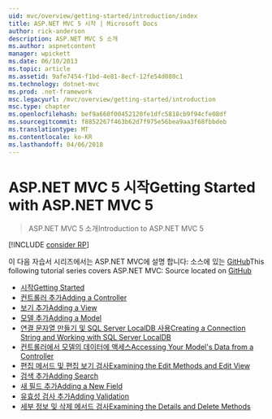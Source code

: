 ```yaml
---
uid: mvc/overview/getting-started/introduction/index
title: ASP.NET MVC 5 시작 | Microsoft Docs
author: rick-anderson
description: ASP.NET MVC 5 소개
ms.author: aspnetcontent
manager: wpickett
ms.date: 06/10/2013
ms.topic: article
ms.assetid: 9afe7454-f1bd-4e81-8ecf-12fe54d080c1
ms.technology: dotnet-mvc
ms.prod: .net-framework
msc.legacyurl: /mvc/overview/getting-started/introduction
msc.type: chapter
ms.openlocfilehash: bef9a660f00452120fe1dfc5818cb9f94cfe08df
ms.sourcegitcommit: f8852267f463b62d7f975e56bea9aa3f68fbbdeb
ms.translationtype: MT
ms.contentlocale: ko-KR
ms.lasthandoff: 04/06/2018
---
```

<a name="getting-started-with-aspnet-mvc-5"></a><span data-ttu-id="b31ba-103">ASP.NET MVC 5 시작</span><span class="sxs-lookup"><span data-stu-id="b31ba-103">Getting Started with ASP.NET MVC 5</span></span>
====================
> <span data-ttu-id="b31ba-104">ASP.NET MVC 5 소개</span><span class="sxs-lookup"><span data-stu-id="b31ba-104">Introduction to ASP.NET MVC 5</span></span>

[!INCLUDE [consider RP](../../../../includes/razor.md)]

<span data-ttu-id="b31ba-105">이 다음 자습서 시리즈에서는 ASP.NET MVC에 설명 합니다: 소스에 있는 [GitHub](https://github.com/aspnet/Docs/tree/master/aspnet/mvc/overview/getting-started/introduction/sample/MvcMovie/MvcMovie)</span><span class="sxs-lookup"><span data-stu-id="b31ba-105">This following tutorial series covers ASP.NET MVC: Source located on [GitHub](https://github.com/aspnet/Docs/tree/master/aspnet/mvc/overview/getting-started/introduction/sample/MvcMovie/MvcMovie)</span></span>

- [<span data-ttu-id="b31ba-106">시작</span><span class="sxs-lookup"><span data-stu-id="b31ba-106">Getting Started</span></span>](getting-started.md)
- [<span data-ttu-id="b31ba-107">컨트롤러 추가</span><span class="sxs-lookup"><span data-stu-id="b31ba-107">Adding a Controller</span></span>](adding-a-controller.md)
- [<span data-ttu-id="b31ba-108">보기 추가</span><span class="sxs-lookup"><span data-stu-id="b31ba-108">Adding a View</span></span>](adding-a-view.md)
- [<span data-ttu-id="b31ba-109">모델 추가</span><span class="sxs-lookup"><span data-stu-id="b31ba-109">Adding a Model</span></span>](adding-a-model.md)
- [<span data-ttu-id="b31ba-110">연결 문자열 만들기 및 SQL Server LocalDB 사용</span><span class="sxs-lookup"><span data-stu-id="b31ba-110">Creating a Connection String and Working with SQL Server LocalDB</span></span>](creating-a-connection-string.md)
- [<span data-ttu-id="b31ba-111">컨트롤러에서 모델의 데이터에 액세스</span><span class="sxs-lookup"><span data-stu-id="b31ba-111">Accessing Your Model's Data from a Controller</span></span>](accessing-your-models-data-from-a-controller.md)
- [<span data-ttu-id="b31ba-112">편집 메서드 및 편집 보기 검사</span><span class="sxs-lookup"><span data-stu-id="b31ba-112">Examining the Edit Methods and Edit View</span></span>](examining-the-edit-methods-and-edit-view.md)
- [<span data-ttu-id="b31ba-113">검색 추가</span><span class="sxs-lookup"><span data-stu-id="b31ba-113">Adding Search</span></span>](adding-search.md)
- [<span data-ttu-id="b31ba-114">새 필드 추가</span><span class="sxs-lookup"><span data-stu-id="b31ba-114">Adding a New Field</span></span>](adding-a-new-field.md)
- [<span data-ttu-id="b31ba-115">유효성 검사 추가</span><span class="sxs-lookup"><span data-stu-id="b31ba-115">Adding Validation</span></span>](adding-validation.md)
- [<span data-ttu-id="b31ba-116">세부 정보 및 삭제 메서드 검사</span><span class="sxs-lookup"><span data-stu-id="b31ba-116">Examining the Details and Delete Methods</span></span>](examining-the-details-and-delete-methods.md)
